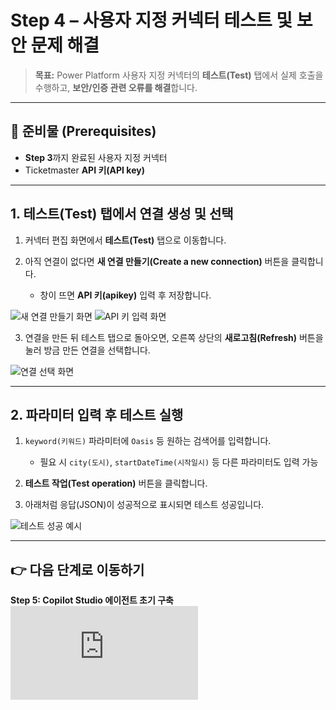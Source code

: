 
# Step 4 – 사용자 지정 커넥터 테스트 및 보안 문제 해결

> **목표:** Power Platform 사용자 지정 커넥터의 **테스트(Test)** 탭에서 실제 호출을 수행하고, **보안/인증 관련 오류를 해결**합니다.


---

## 🔧 준비물 (Prerequisites)

* **Step 3**까지 완료된 사용자 지정 커넥터
* Ticketmaster **API 키(API key)**

---

## 1. 테스트(Test) 탭에서 연결 생성 및 선택

1. 커넥터 편집 화면에서 **테스트(Test)** 탭으로 이동합니다.
2. 아직 연결이 없다면 **새 연결 만들기(Create a new connection)** 버튼을 클릭합니다.

   * 창이 뜨면 **API 키(apikey)** 입력 후 저장합니다.

![새 연결 만들기 화면](https://github.com/user-attachments/assets/938d21f7-388b-4748-8382-96c6b8847e56)
![API 키 입력 화면](https://github.com/user-attachments/assets/3cf463a5-a2a8-46be-a8d7-2b0c6709005e)

3. 연결을 만든 뒤 테스트 탭으로 돌아오면, 오른쪽 상단의 **새로고침(Refresh)** 버튼을 눌러 방금 만든 연결을 선택합니다.

![연결 선택 화면](https://github.com/user-attachments/assets/fb41fce6-d7de-4a0c-8d22-a12dfc4239fe)

---

## 2. 파라미터 입력 후 테스트 실행

1. `keyword(키워드)` 파라미터에 `Oasis` 등 원하는 검색어를 입력합니다.

   * 필요 시 `city(도시)`, `startDateTime(시작일시)` 등 다른 파라미터도 입력 가능
2. **테스트 작업(Test operation)** 버튼을 클릭합니다.
3. 아래처럼 응답(JSON)이 성공적으로 표시되면 테스트 성공입니다.

![테스트 성공 예시](https://github.com/user-attachments/assets/a267afe1-22a7-43ae-a89c-d06c7d4e4c38)

---


## 👉 다음 단계로 이동하기

**Step 5: Copilot Studio 에이전트 초기 구축**  ![여기](https://github.com/ChangJu-Ahn/Copilot-Studio-Hands-on/blob/main/%EC%8B%9C%EC%8A%A4%ED%85%9C%20%EC%97%B0%EB%8F%99%20%EC%97%90%EC%9D%B4%EC%A0%84%ED%8A%B8/Step%205%3A%20Copilot%20Studio%20%EC%97%90%EC%9D%B4%EC%A0%84%ED%8A%B8%20%EC%B4%88%EA%B8%B0%20%EA%B5%AC%EC%B6%95.md)



